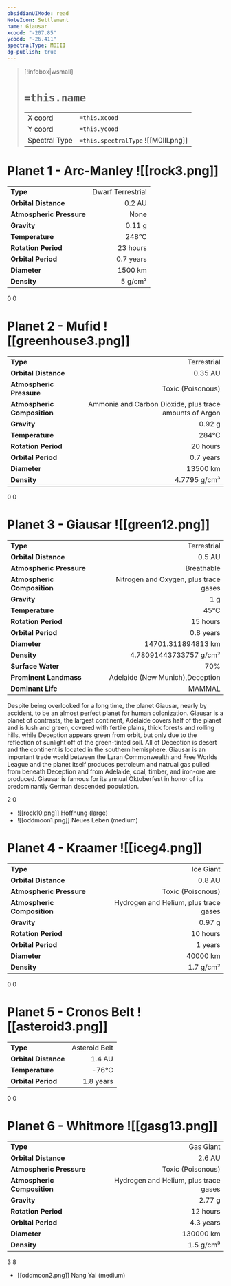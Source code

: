 ```yaml
---
obsidianUIMode: read
NoteIcon: Settlement
name: Giausar
xcood: "-207.85"
ycood: "-26.411"
spectralType: M0III
dg-publish: true
---
```

> [!infobox|wsmall]
> # `=this.name`
> | | |
> | - | - |
> | X coord | `=this.xcood` |
> | Y coord| `=this.ycood` |
> | Spectral Type | `=this.spectralType` ![[M0III.png]] |

# Planet 1 - Arc-Manley ![[rock3.png]]
|                             |                           |
| --------------------------- | -------------------------:|
| **Type**                    |             Dwarf Terrestrial |
| **Orbital Distance**        |   0.2 AU |
| **Atmospheric Pressure**    |       None |
| **Gravity**                 |        0.11 g |
| **Temperature**             |    248°C |
| **Rotation Period**         |  23 hours |
| **Orbital Period** | 0.7 years |
| **Diameter**                |      1500 km | 
| **Density**                 |    5 g/cm³ |



0
0



# Planet 2 - Mufid ![[greenhouse3.png]]
|                             |                           |
| --------------------------- | -------------------------:|
| **Type**                    |             Terrestrial |
| **Orbital Distance**        |   0.35 AU |
| **Atmospheric Pressure**    |       Toxic (Poisonous) |
| **Atmospheric Composition** |      Ammonia and Carbon Dioxide, plus trace amounts of Argon |
| **Gravity**                 |        0.92 g |
| **Temperature**             |    284°C |
| **Rotation Period**         |  20 hours |
| **Orbital Period** | 0.7 years |
| **Diameter**                |      13500 km | 
| **Density**                 |    4.7795 g/cm³ |



0
0



# Planet 3 - Giausar ![[green12.png]]
|                             |                           |
| --------------------------- | -------------------------:|
| **Type**                    |             Terrestrial |
| **Orbital Distance**        |   0.5 AU |
| **Atmospheric Pressure**    |       Breathable |
| **Atmospheric Composition** |      Nitrogen and Oxygen, plus trace gases |
| **Gravity**                 |        1 g |
| **Temperature**             |    45°C |
| **Rotation Period**         |  15 hours |
| **Orbital Period** | 0.8 years |
| **Diameter**                |      14701.311894813 km | 
| **Density**                 |    4.78091443733757 g/cm³ |
| **Surface Water**           |           70% | 
| **Prominent Landmass**      |         Adelaide (New Munich),Deception | 
| **Dominant Life**           |         MAMMAL |

Despite being overlooked for a long time, the planet Giausar, nearly by accident, to be an almost perfect planet for human colonization. Giausar is a planet of contrasts, the largest continent, Adelaide covers half of the planet and is lush and green, covered with fertile plains, thick forests and rolling hills, while Deception appears green from orbit, but only due to the reflection of sunlight off of the green-tinted soil. All of Deception is desert and the continent is located in the southern hemisphere. Giausar is an important trade world between the Lyran Commonwealth and Free Worlds League and the planet itself produces petroleum and natrual gas pulled from beneath Deception and from Adelaide, coal, timber, and iron-ore are produced. Giausar is famous for its annual Oktoberfest in honor of its predominantly German descended population.

2
0

- ![[rock10.png]] Hoffnung (large)
- ![[oddmoon1.png]] Neues Leben (medium)


# Planet 4 - Kraamer ![[iceg4.png]]
|                             |                           |
| --------------------------- | -------------------------:|
| **Type**                    |             Ice Giant |
| **Orbital Distance**        |   0.8 AU |
| **Atmospheric Pressure**    |       Toxic (Poisonous) |
| **Atmospheric Composition** |      Hydrogen and Helium, plus trace gases |
| **Gravity**                 |        0.97 g |
| **Rotation Period**         |  10 hours |
| **Orbital Period** | 1 years |
| **Diameter**                |      40000 km | 
| **Density**                 |    1.7 g/cm³ |



0
0



# Planet 5 - Cronos Belt ![[asteroid3.png]]
|                             |                           |
| --------------------------- | -------------------------:|
| **Type**                    |             Asteroid Belt |
| **Orbital Distance**        |   1.4 AU |
| **Temperature**             |    -76°C |
| **Orbital Period** | 1.8 years |



0
0



# Planet 6 - Whitmore ![[gasg13.png]]
|                             |                           |
| --------------------------- | -------------------------:|
| **Type**                    |             Gas Giant |
| **Orbital Distance**        |   2.6 AU |
| **Atmospheric Pressure**    |       Toxic (Poisonous) |
| **Atmospheric Composition** |      Hydrogen and Helium, plus trace gases |
| **Gravity**                 |        2.77 g |
| **Rotation Period**         |  12 hours |
| **Orbital Period** | 4.3 years |
| **Diameter**                |      130000 km | 
| **Density**                 |    1.5 g/cm³ |



3
8

- [[oddmoon2.png]] Nang Yai (medium)

